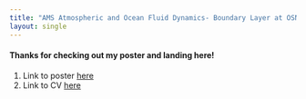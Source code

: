 ```yaml
---
title: "AMS Atmospheric and Ocean Fluid Dynamics- Boundary Layer at OSNAP studies"
layout: single
---
```


#### Thanks for checking out my poster and landing here!

1. Link to poster [here](https://miami.box.com/v/AMS-AOFD22-Poster-Devana-2022)
2. Link to CV [here](../digital-CV)
